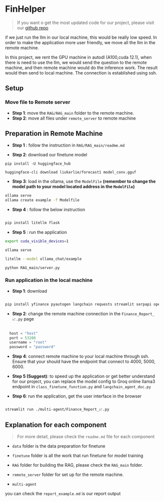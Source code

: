 # FinHelper

> If you want o get the most updated code for our project, please visit our [github repo](https://github.com/liuweikarlie/FinHelper)

if we just run the llm in our local machine, this would be really low speed. In order to make the application more user friendly, we move all the llm in the remote machine. 

In this project, we rent the GPU machine in autodl (A100,cuda 12.1), when there is need to use the llm, we would send the question to the remote machine, and then remote machine would do the inference work. The result would then send to local machine. The connection is established using ssh.

## Setup
### Move file to Remote server
- **Step 1**: move the `RAG/RAG_main` folder to the remote machine. 
- **Step 2**: move all files under `remote_server` to remote machine

## Preparation in Remote Machine

- **Step 1** : follow the instruction in `RAG/RAG_main/readme.md`

- **Step 2**: download our finetune model 
```
pip install -U huggingface_hub

huggingface-cli download liukarlie/forecast1 model_conv.gguf

```
- **Step 3**: load in the ollama, use the `ModelFile` **(remember to change the model path to your model located address in the `ModelFile`)**
```bash
ollama serve
ollama create example -f Modelfile

```
- **Step 4** : follow the below instruction

```bash

pip install litellm flask

```
- **Step 5** : run the application

```bash
export cuda_visible_devices=1

ollama serve

litellm --model ollama_chat/example

python RAG_main/server.py

```


### Run application in the local machine

- **Step 1**:  download

```bash

pip install yfinance pyautogen langchain requests streamlit serpapi openai pandas langchain langchain-community langchain-core langchain-experimental langchain-groq langchain-openai flask duckduckgo_search 

```

- **Step 2**: change the remote machine connection in the `Finance_Report_📈.py` page
```python

  host = "host"
  port = 53208 
  username = "root"
  password = "password"
```

- **Step 4**: connect remote machine to your local machine through ssh. Ensure that your should have the endpoint that connect to 4000, 5000, 6000.

- **Step 5 (Suggest)**: to speed up the application or get better understand for our project, you can replace the model config to Groq online llama3 endpoint in `class_finetune_function.py` and `langchain_agent_doc.py`

- **Step 6**: run the application, get the user interface in the browser
```bash

streamlit run ./multi-agent/Finance_Report_📈.py

```

## Explanation for each component
> For more detail, please check the `readme.md` file for each component

* `data` folder is the data preparation for finetune
* `finetune` folder is all the work that run finetune for model training

* `RAG` folder for building the RAG, please check the `RAG_main` folder.

* `remote_server` folder for set up for the remote machine.
* `multi-agent` 

you can check the `report_example.md` is our report output


